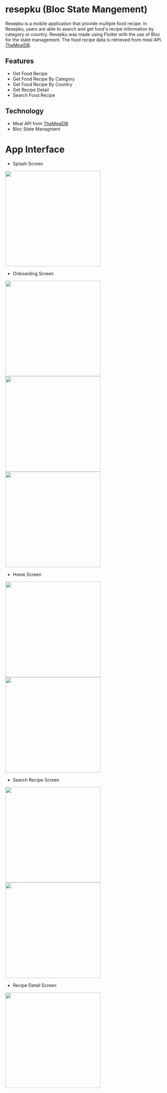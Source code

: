 # resepku (Bloc State Mangement)

Resepku is a mobile application that provide multiple food recipe. In Resepku, users are able to search and get food's recipe information by category or country. Resepku was made using Flutter with the use of Bloc for the state management. The food recipe data is retrieved from meal API. [TheMealDB](https://www.themealdb.com/api.php).

## Features
- Get Food Recipe
- Get Food Recipe By Category
- Get Food Recipe By Country
- Get Recipe Detail
- Search Food Recipe

## Technology
- Meal API from [TheMealDB](https://www.themealdb.com/api.php)
- Bloc State Managment

# App Interface
* Splash Screen
<img src="https://github.com/3henzijuandri3/resepku/assets/89207690/599d8795-903d-4d4f-bfa1-c0c7f216bd79" width="300">
 
* Onboarding Screen
<img src="https://github.com/3henzijuandri3/resepku/assets/89207690/448277b8-8e31-4de5-ad1e-4c5225099fa8" width="300">
<img src="https://github.com/3henzijuandri3/resepku/assets/89207690/1f946599-5724-4ad1-a8bc-4f438c36de4e" width="300">
<img src="https://github.com/3henzijuandri3/resepku/assets/89207690/4005d73a-2aa1-4dd7-bd3d-68b511cbfd2e" width="300">

* Home Screen
<img src="https://github.com/3henzijuandri3/resepku/assets/89207690/9c00a29e-6c50-451f-8c33-7640aede4a7b" width="300">
<img src="https://github.com/3henzijuandri3/resepku/assets/89207690/219f2831-190c-466c-aac5-fcda13b76dc2" width="300">

* Search Recipe Screen
<img src="https://github.com/3henzijuandri3/resepku/assets/89207690/ea4a8e2f-3438-4226-850d-ed48ab85694b" width="300">
<img src="https://github.com/3henzijuandri3/resepku/assets/89207690/d15effb0-826e-4783-bdbe-ab15dd6a8fc1" width="300">

* Recipe Detail Screen
<img src="https://github.com/3henzijuandri3/resepku/assets/89207690/8174b22d-54ca-4c0a-97e7-a53ccb4ff411" width="300">

